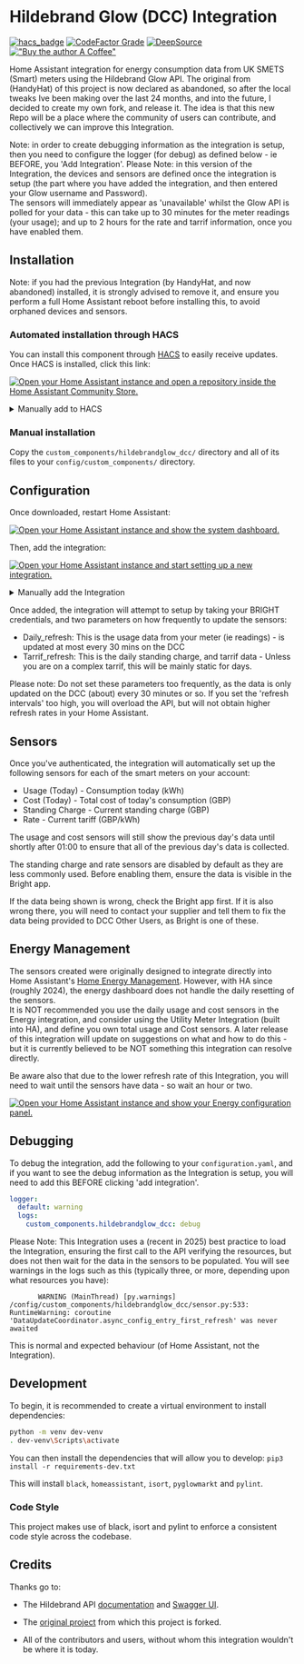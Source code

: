 # Hildebrand Glow (DCC) Integration

[![hacs_badge](https://img.shields.io/badge/HACS-Default-orange.svg?style=for-the-badge)](https://github.com/custom-components/hacs)
[![CodeFactor Grade](https://img.shields.io/codefactor/grade/github/JonandEl/ha-hildebrandglow-dcc?style=for-the-badge)](https://www.codefactor.io/repository/github/jonandel/ha-hildebrandglow-dcc)
[![DeepSource](https://deepsource.io/gh/jonandel/ha-hildebrandglow-dcc.svg/?label=active+issues&show_trend=true&token=gYN6CNb5ApHN5Pry_U-FFSYK)](https://deepsource.io/gh/JonandEl/ha-hildebrandglow-dcc/?ref=repository-badge)
[!["Buy the author A Coffee"](https://www.buymeacoffee.com/assets/img/custom_images/orange_img.png)](https://www.buymeacoffee.com/jonandel)

Home Assistant integration for energy consumption data from UK SMETS (Smart) meters using the Hildebrand Glow API.
The original from (HandyHat) of this project is now declared as abandoned, so after the local tweaks Ive been making over the last 24 months, and into the future, I decided to create my own fork, and release it.
The idea is that this new Repo will be a place where the community of users can contribute, and collectively we can improve this Integration.

Note: in order to create debugging information as the integration is setup, then you need to configure the logger (for debug) as defined below - ie BEFORE, you 'Add Integration'.
Please Note: in this version of the Integration, the devices and sensors are defined once the integration is setup (the part where you have added the integration, and then entered your Glow username and Password).  
The sensors will immediately appear as 'unavailable' whilst the Glow API is polled for your data - this can take up to 30 minutes for the meter readings (your usage); and up to 2 hours for the rate and tarrif information, once you have enabled them.


## Installation

Note: if you had the previous Integration (by HandyHat, and now abandoned) installed, it is strongly advised to remove it, and ensure you perform a full Home Assistant reboot before installing this, to avoid orphaned devices and sensors.

### Automated installation through HACS

You can install this component through [HACS](https://hacs.xyz/) to easily receive updates. Once HACS is installed, click this link:

[![Open your Home Assistant instance and open a repository inside the Home Assistant Community Store.](https://my.home-assistant.io/badges/hacs_repository.svg)](https://my.home-assistant.io/redirect/hacs_repository/?owner=jonandel&repository=ha-hildebrandglow-dcc)

<details>
  <summary>Manually add to HACS</summary>
  Visit the HACS Integrations pane and go to <i>Explore and download repositories</i>. Search for <code>Hildebrand Glow (DCC)</code>, and then hit <i>Download</i>. You'll then be able to install it through the <i>Integrations</i> pane.
</details>

### Manual installation

Copy the `custom_components/hildebrandglow_dcc/` directory and all of its files to your `config/custom_components/` directory.

## Configuration

Once downloaded, restart Home Assistant:

[![Open your Home Assistant instance and show the system dashboard.](https://my.home-assistant.io/badges/system_dashboard.svg)](https://my.home-assistant.io/redirect/system_dashboard/)

Then, add the integration:

[![Open your Home Assistant instance and start setting up a new integration.](https://my.home-assistant.io/badges/config_flow_start.svg)](https://my.home-assistant.io/redirect/config_flow_start/?domain=hildebrandglow_dcc)


<details>
  <summary>Manually add the Integration</summary>
  Visit the <i>Integrations</i> section in Home Assistant and click the <i>Add</i> button in the bottom right corner. Search for <code>Hildebrand Glow (DCC)</code> and input your credentials. <b>You may need to clear your browser cache before the integration appears in the list.</b>
</details>

Once added, the integration will attempt to setup by taking your BRIGHT credentials, and two parameters on how frequently to update the sensors:
- Daily_refresh: This is the usage data from your meter (ie readings) - is updated at most every 30 mins on the DCC
- Tarrif_refresh: This is the daily standing charge, and tarrif data - Unless you are on a complex tarrif, this will be mainly static for days.
  
Please note: Do not set these parameters too frequently, as the data is only updated on the DCC (about) every 30 minutes or so.  If you set the 'refresh intervals' too high, you will overload the API, but will not obtain higher refresh rates in your Home Assistant.

## Sensors

Once you've authenticated, the integration will automatically set up the following sensors for each of the smart meters on your account:

- Usage (Today) - Consumption today (kWh)
- Cost (Today) - Total cost of today's consumption (GBP)
- Standing Charge - Current standing charge (GBP)
- Rate - Current tariff (GBP/kWh)

The usage and cost sensors will still show the previous day's data until shortly after 01:00 to ensure that all of the previous day's data is collected.

The standing charge and rate sensors are disabled by default as they are less commonly used. Before enabling them, ensure the data is visible in the Bright app.

If the data being shown is wrong, check the Bright app first. If it is also wrong there, you will need to contact your supplier and tell them to fix the data being provided to DCC Other Users, as Bright is one of these.

## Energy Management

The sensors created were originally designed to integrate directly into Home Assistant's [Home Energy Management](https://www.home-assistant.io/docs/energy/).  However, with HA since (roughly 2024), the energy dashboard does not handle the daily resetting of the sensors.  
It is NOT recommended you use the daily usage and cost sensors in the Energy integration, and consider using the Utility Meter Integration (built into HA), and define you own total usage and Cost sensors.  A later release of this integration will update on suggestions on what and how to do this - but it is currently believed to be NOT something this integration can resolve directly.

Be aware also that due to the lower refresh rate of this Integration, you will need to wait until the sensors have data - so wait an hour or two.

[![Open your Home Assistant instance and show your Energy configuration panel.](https://my.home-assistant.io/badges/config_energy.svg)](https://my.home-assistant.io/redirect/config_energy/)

## Debugging

To debug the integration, add the following to your `configuration.yaml`, and if you want to see the debug information as the Integration is setup, you will need to add this BEFORE clicking 'add integration'.

```yaml
logger:
  default: warning
  logs:
    custom_components.hildebrandglow_dcc: debug
```
Please Note: This Integration uses a (recent in 2025) best practice to load the Integration, ensuring the first call to the API verifying the resources, but does not then wait for the data in the sensors to be populated.
You will see warnings in the logs such as this (typically three, or more, depending upon what resources you have):
```
       WARNING (MainThread) [py.warnings] /config/custom_components/hildebrandglow_dcc/sensor.py:533: RuntimeWarning: coroutine 'DataUpdateCoordinator.async_config_entry_first_refresh' was never awaited
```
This is normal and expected behaviour (of Home Assistant, not the Integration).


## Development

To begin, it is recommended to create a virtual environment to install dependencies:

```bash
python -m venv dev-venv
. dev-venv\Scripts\activate
```

You can then install the dependencies that will allow you to develop:
`pip3 install -r requirements-dev.txt`

This will install `black`, `homeassistant`, `isort`, `pyglowmarkt` and `pylint`.

### Code Style

This project makes use of black, isort and pylint to enforce a consistent code style across the codebase.

## Credits

Thanks go to:

- The Hildebrand API [documentation](https://docs.glowmarkt.com/GlowmarktAPIDataRetrievalDocumentationIndividualUserForBright.pdf) and [Swagger UI](https://api.glowmarkt.com/api-docs/v0-1/resourcesys/).

- The [original project](https://github.com/HandyHat/ha-hildebrandglow) from which this project is forked.

- All of the contributors and users, without whom this integration wouldn't be where it is today.
